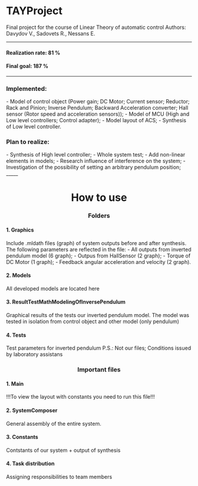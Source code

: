 # TAYProject
Final project for the course of Linear Theory of automatic control
Authors: Davydov V., Sadovets R., Nessans E.

_____

<h4 font-style="italic">Realization rate: 81 %</h4>
<h4 font-style="italic">Final goal: 187 %</h4>

_____
<h3><b>Implemented:</b></h3>
- Model of control object (Power gain; DC Motor; Current sensor; Reductor; 
Rack and Pinion; Inverse Pendulum; Backward Acceleration converter; 
Hall sensor (Rotor speed and acceleration sensors));
- Model of MCU (High and Low level controllers; Control adapter);
- Model layout of ACS;
- Synthesis of Low level controller. 


<h3><b>Plan to realize:</b></h3>
- Synthesis of High level controller;
- Whole system test;
- Add non-linear elements in models;
- Research influence of interference on the system;
- Investigation of the possibility of setting an arbitrary pendulum position; 
_____

<h1 align="center" font-weight="bold">How to use</h1>
<h3 align="center" align="center">Folders</h3>
<h4>1. Graphics</h4>
Include .mldath files (graph) of system outputs before and after synthesis.
The following parameters are reflected in the file: 
- All outputs from inverted pendulum model (6 graph);
- Outpus from HallSensor (2 graph);
- Torque of DC Motor (1 graph);
- Feedback angular acceleration and velocity (2 graph).

<h4>2. Models</h4>
All developed models are located here

<h4>3. ResultTestMathModelingOfInversePendulum</h4>
Graphical results of the tests our inverted pendulum model.
The model was tested in isolation from control object and other model (only pendulum)

<h4>4. Tests</h4>
Test parameters for inverted pendulum
P.S.: Not our files; Conditions issued by laboratory assistans

<h3 font-style="italic" align="center">Important files</h3>
<h4>1. Main</h4>
!!!To view the layout with constants you need to run this file!!!

<h4>2. SystemComposer</h4>
General assembly of the entire system.

<h4>3. Constants</h4>
Contstants of our system + output of synthesis

<h4>4. Task distribution</h4>
Assigning responsibilities to team members 